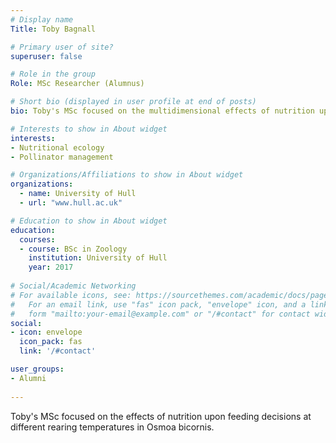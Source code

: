```yaml
---
# Display name
Title: Toby Bagnall

# Primary user of site?
superuser: false

# Role in the group
Role: MSc Researcher (Alumnus)

# Short bio (displayed in user profile at end of posts)
bio: Toby's MSc focused on the multidimensional effects of nutrition upon feeding decisions at different rearing temperatures in Osmoa bicornis.

# Interests to show in About widget
interests:
- Nutritional ecology
- Pollinator management

# Organizations/Affiliations to show in About widget
organizations:
  - name: University of Hull
  - url: "www.hull.ac.uk"

# Education to show in About widget
education:
  courses:
  - course: BSc in Zoology
    institution: University of Hull
    year: 2017
 
# Social/Academic Networking
# For available icons, see: https://sourcethemes.com/academic/docs/page-builder/#icons
#   For an email link, use "fas" icon pack, "envelope" icon, and a link in the
#   form "mailto:your-email@example.com" or "/#contact" for contact widget.
social:
- icon: envelope
  icon_pack: fas
  link: '/#contact'

user_groups:
- Alumni
  
---
```


Toby's MSc focused on the effects of nutrition upon feeding decisions at different rearing temperatures in Osmoa bicornis.